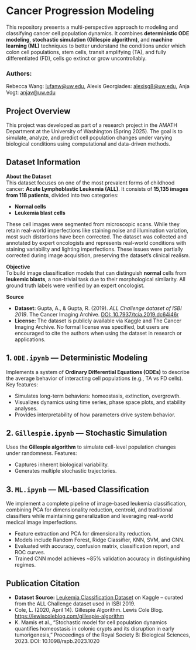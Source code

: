 # Cancer Progression Modeling

This repository presents a multi-perspective approach to modeling and classifying cancer cell population dynamics. It combines **deterministic ODE modeling**, **stochastic simulation (Gillespie algorithm)**, and **machine learning (ML)** techniques to better understand the conditions under which colon cell populations, stem cells, transit amplifying (TA), and fully differentiated (FD), cells go extinct or grow uncontrollably.

### Authors: 
Rebecca Wang: lufanw@uw.edu, Alexis Georgiades: alexisg8@uw.edu, Anja Vogt: anjav@uw.edu

## Project Overview

This project was developed as part of a research project in the AMATH Department at the University of Washington (Spring 2025). The goal is to simulate, analyze, and predict cell population changes under varying biological conditions using computational and data-driven methods.

## Dataset Information

**About the Dataset**  
This dataset focuses on one of the most prevalent forms of childhood cancer: **Acute Lymphoblastic Leukemia (ALL)**. It consists of **15,135 images from 118 patients**, divided into two categories:
- **Normal cells**
- **Leukemia blast cells**

These cell images were segmented from microscopic scans. While they retain real-world imperfections like staining noise and illumination variation, most such distortions have been corrected. The dataset was collected and annotated by expert oncologists and represents real-world conditions with staining variability and lighting imperfections. These issues were partially corrected during image acquisition, preserving the dataset’s clinical realism.

**Objective**  
To build image classification models that can distinguish **normal** cells from **leukemic blasts**, a non-trivial task due to their morphological similarity. All ground truth labels were verified by an expert oncologist.

**Source**  
- **Dataset:** Gupta, A., & Gupta, R. (2019). *ALL Challenge dataset of ISBI 2019*. The Cancer Imaging Archive. [DOI: 10.7937/tcia.2019.dc64i46r](https://doi.org/10.7937/tcia.2019.dc64i46r)
- **License:** The dataset is publicly available via Kaggle and The Cancer Imaging Archive. No formal license was specified, but users are encouraged to cite the authors when using the dataset in research or applications.

## 1. `ODE.ipynb` — Deterministic Modeling

Implements a system of **Ordinary Differential Equations (ODEs)** to describe the average behavior of interacting cell populations (e.g., TA vs FD cells). Key features:
- Simulates long-term behaviors: homeostasis, extinction, overgrowth.
- Visualizes dynamics using time series, phase space plots, and stability analyses.
- Provides interpretability of how parameters drive system behavior.

## 2. `Gillespie.ipynb` — Stochastic Simulation

Uses the **Gillespie algorithm** to simulate cell-level population changes under randomness. Features:
- Captures inherent biological variability.
- Generates multiple stochastic trajectories.

## 3. `ML.ipynb` — ML-based Classification

We implement a complete pipeline of image-based leukemia classification, combining PCA for dimensionality reduction, centroid, and traditional classifiers while maintaining generalization and leveraging real-world medical image imperfections.
- Feature extraction and PCA for dimensionality reduction.
- Models include Random Forest, Ridge Classifier, KNN, SVM, and CNN.
- Evaluated with accuracy, confusion matrix, classification report, and ROC curves.
- Trained CNN model achieves ~85% validation accuracy in distinguishing regimes.

## Publication Citation
- **Dataset Source:** [Leukemia Classification Dataset](https://www.kaggle.com/datasets/andrewmvd/leukemia-classification/data) on Kaggle – curated from the ALL Challenge dataset used in ISBI 2019.
- Cole, L. (2020, April 14). Gillespie Algorithm. Lewis Cole Blog. https://lewiscoleblog.com/gillespie-algorithm
- K. Mamis et al., “Stochastic model for cell population dynamics quantifies homeostasis in colonic crypts and its disruption in early tumorigenesis,” Proceedings of the Royal Society B: Biological Sciences, 2023. DOI: 10.1098/rspb.2023.1020
